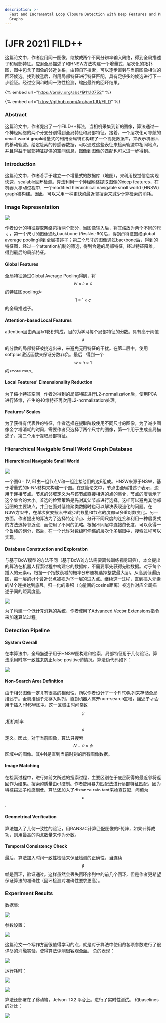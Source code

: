 ```yaml
---
description: >-
  Fast and Incremental Loop Closure Detection with Deep Features and Proximity
  Graphs
---
```


# \[JFR 2021] FILD++

这篇论文中，作者应用同一图像，缩放成两个不同分辨率输入网络，得到全局描述子和局部特征。应用全局描述子和HNSW方法构建一个增量式、层次化的拓扑图，图中包含了图像的邻近关系，由顶自下搜索，可以逐步直到与当前图像相似的回环候选。找到候选后，利用局部特征进行特征匹配，具有足够多的候选进行下一步验证。经过空间和时间一致性检测，输出最终的回环结果。

{% embed url="https://arxiv.org/abs/1911.10752" %}

{% embed url="https://github.com/AnshanTJU/FILD" %}

### Abstract

这篇论文中，作者提出了一个FILD++算法，当相机采集到新的图像，算法通过一个神经网络的两个分支分别得到全局特征和局部特征。接着，一个层次化可导航的small-world graph增量式的利用全局特征构建了一个视觉数据库，来表示机器人的移动轨迹。给定检索的传感器数据，可以通过这些表征来检索轨迹中相同地点，并且得益于局部特征提供的空间信息，图像到图像的匹配也可以进一步得到。

### Introduction

这篇论文中，作者着手于建立一个增量式的数据库（地图），来利用视觉信息实现快速、scalable回环检测。算法利用一个神经网络提取图像的deep features，在机器人移动过程中，一个modified hierarchical navigable small world (HNSW) graph被构建。因此，可以采用一种更快的最近邻搜索来减少计算检索的消耗。

### Image Representation

![](../../../.gitbook/assets/1616809781648.png)

作者设计的特征提取网络包括两个部分，当图像输入后，将其缩放为两个不同的尺寸，第一个尺寸的图像通过backbone (ResNet-50)后，得到的特征图经global average pooling得到全局描述子；第二个尺寸的图像通过backbone后，得到的特征图，经过一个attention机制的筛选，得到合适的局部特征，经过特征降维，得到最后的局部特征。

#### Global Features

全局特征通过Global Average Pooling得到，将$$w \times h \times c$$的特征图pooling为$$1 \times 1 \times c$$的全局描述子。

#### Attention-based Local Features

attention层由两层1x1卷积构成，目的为学习每个局部特征的分数。具有高于阈值$$\delta$$的分数的局部特征被挑选出来，来避免无用特征的干扰。在第二层中，使用softplus激活函数来保证分数非负。最后，得到一个$$w \times h \times 1$$的score map。

#### Local Features' Dimensionality Reduction

为了缩小特征空间，作者对得到的局部特征进行L2-normalization后，使用PCA进行降维，产生的40维特征再次用L2-normalization处理。

#### Features' Scales

为了获得有代表性的特征，作者选择在提取阶段使用不同尺寸的图像，为了减少图像金字塔消耗的时间，需要作者只选择了两个尺寸的图像，第一个用于生成全局描述子，第二个用于提取局部特征。

### Hierarchical Navigable Small World Graph Database

#### Hierarchical Navigable Small World

![](../../../.gitbook/assets/1616809848060.png)

一个图G= (V, E)由一组节点V和一组连接他们的边E组成。HNSW来源于NSW，基于增量式的k-NN结构来构建一个图。在这篇论文中，节点由全局描述子表示，边用于连接节点。节点的邻域定义为与该节点直接相连的点的集合，节点的度表示了这个集合的大小。首选的检索策略是先对其父节点进行选择，这样可以避免其他邻近图的主要缺点，并且在面对低维聚类数据时也可以解决表现退化的问题。在NSW方案中，在单次贪婪搜索中跳步的数量和节点的度都呈多重对数变化。另一方面，作者提出的算法为了选择特定节点、分开不同尺度的连接和利用一种启发式的方法选择邻近点，而使用了不同的策略。根据不同层中连接的长度，可以获得一个鲁棒的划分，然后，在一个允许对数级可伸缩的层次化多层图中，搜索过程可以实现。

#### Database Construction and Exploration

与基于BoW模型的方法不同（基于BoW的方法需要离线训练视觉词典），本文提出的算法在机器人探索过程中构建它的数据库，不需要事先获得先验数据。对于每个插入的元素q，根据一个指数衰减的概率分布随机选择整数最大层l。从高到低遍历图，每一层的ef个最近邻点被视为下一层的进入点。继续这一过程，直到插入元素的M个连接达到底层。归一化的乘积（向量间的cosine距离）被选作对应全局描述子间的距离度量。&#x20;

![](../../../.gitbook/assets/1616809906264.png)

为了构建一个低计算消耗的系统，作者使用了[Advanced Vector Extensions](https://software.intel.com/en-us/articles/introduction-to-intel-advanced-vector-extensions/)指令来加速算法过程。

### Detection Pipeline

#### System Overall

在本算法中，全局描述子用于HNSW图构建和检索，局部特征用于几何验证。算法采用时序一致性来防止false positive的情况。算法伪代码如下：&#x20;

![](../../../.gitbook/assets/1616809938914.png)

#### Non-Search Area Definition

由于相邻图像一定具有很高的相似性，所以作者设计了一个FIFO队列来存储全局描述子。全局描述子先存入队列，直到机器人离开non-search区域，描述子才会用于插入HNSW图中。这一区域由时间常数$$\psi$$,相机帧率$$\phi$$定义。因此，对于当前图像，算法只搜索$$N-\psi \times \phi$$区域中的图像。其中N是直到当前时刻的所有图像数据。

#### Image Matching

在检索过程中，进行如前文所述的搜索过程，主要区别在于底层获得的最近邻将返回作为结果。搜索的质量由ef控制。作者使用暴力匹配法进行局部特征匹配，因为特征描述子维度很低。算法还加入了distance raio test来检查匹配，阈值为$$\varepsilon$$.

#### Geometrical Verification

算法加入了几何一致性的验证，用RANSAC计算匹配图像的F矩阵，如果计算成功，则用最高的内点数量来作为分数。

#### Temporal Consistency Check

最后，算法加入时间一致性检验来保证检测的正确性，当连续$$\beta$$帧是回环，验证通过。这样虽然会丢失回环序列中的前几个回环，但是作者更希望保证算法的准确性（回环检测对准确性要求更高）。

### Experiment Results

数据集:&#x20;

![](../../../.gitbook/assets/1616810001062.png)

参数设置：&#x20;

![](../../../.gitbook/assets/1616810038482.png)

这篇论文一个写作方面很值得学习的点，就是对于算法中使用的各项参数进行了很详尽的消融实验，使得算法评测很客观全面。 总的表现：&#x20;

![](../../../.gitbook/assets/1616810117109.png)

运行耗时：&#x20;

![](../../../.gitbook/assets/1616810140794.png)

![](../../../.gitbook/assets/1616810224897.png)

算法还部署在了移动端，Jetson TX2 平台上。进行了实时性测试。 和baselines的对比：&#x20;

![](../../../.gitbook/assets/1616810248242.png)
